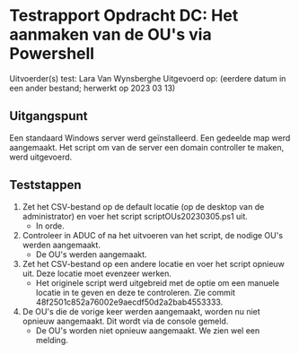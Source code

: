 # Testrapport Opdracht DC: Het aanmaken van de OU's via Powershell

Uitvoerder(s) test: Lara Van Wynsberghe
Uitgevoerd op: (eerdere datum in een ander bestand; herwerkt op 2023 03 13)

## Uitgangspunt

Een standaard Windows server werd geïnstalleerd.
Een gedeelde map werd aangemaakt.
Het script om van de server een domain controller te maken, werd uitgevoerd.

## Teststappen

1. Zet het CSV-bestand op de default locatie (op de desktop van de administrator) en voer het script scriptOUs20230305.ps1 uit.
    * In orde.
2. Controleer in ADUC of na het uitvoeren van het script, de nodige OU's werden aangemaakt.
    * De OU's werden aangemaakt.
3. Zet het CSV-bestand op een andere locatie en voer het script opnieuw uit. Deze locatie moet evenzeer werken.
    * Het originele script werd uitgebreid met de optie om een manuele locatie in te geven en deze te controleren. Zie commit 48f2501c852a76002e9aecdf50d2a2bab4553333.
4. De OU's die de vorige keer werden aangemaakt, worden nu niet opnieuw aangemaakt. Dit wordt via de console gemeld.
    * De OU's worden niet opnieuw aangemaakt. We zien wel een melding.
